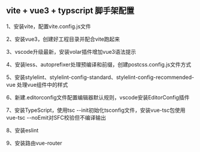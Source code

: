## vite + vue3 + typscript 脚手架配置

1、安装vite，配置vite.config.js文件

2、安装vue3，创建好工程目录并配合vite跑起来

3、vscode升级最新，安装volar插件增加vue3语法提示

4、安装less、autoprefixer处理预编译和前缀，创建postcss.config.js文件方式

5、安装stylelint、stylelint-config-standard、stylelint-config-recommended-vue 处理vue组件中的样式

6、新建.editorconfig文件配置编辑器默认规则，vscode安装EditorConfig插件

7、安装TypeScript，使用tsc --init初始化tsconfig文件，安装vue-tsc包使用vue-tsc --noEmit对SFC校验但不编译输出

8、安装eslint

9、安装路由vue-router
